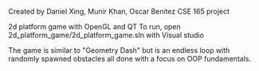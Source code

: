 Created by Daniel Xing, Munir Khan, Oscar Benitez
CSE 165 project

2d platform game with OpenGL and QT
To run, open 2d_platform_game/2d_platform_game.sln with Visual studio

The game is similar to "Geometry Dash" but is an endless loop with randomly spawned obstacles all done with a focus on OOP fundamentals.
